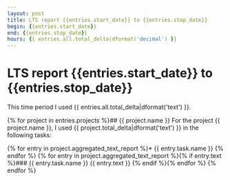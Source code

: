 ```yaml
---
layout: post
title: LTS report {{entries.start_date}} to {{entries.stop_date}}
begin: {{entries.start_date}}
end: {{entries.stop_date}}
hours: {{ entries.all.total_delta|dformat('decimal') }}
---
```


# LTS report {{entries.start_date}} to {{entries.stop_date}}

This time period I used {{ entries.all.total_delta|dformat('text') }}.

{% for project in entries.projects %}## {{ project.name }}
For the project {{ project.name }}, I used {{ project.total_delta|dformat('text') }} in the following tasks:

{% for entry in project.aggregated_text_report %}* {{ entry.task.name }}
{% endfor %}
{% for entry in project.aggregated_text_report %}{% if entry.text %}### {{ entry.task.name }}
{{ entry.text }}
{% endif %}{% endfor %}
{% endfor %}
